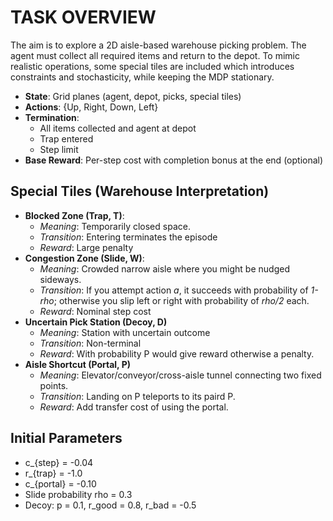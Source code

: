 # TASK OVERVIEW 
The aim is to explore a 2D aisle-based warehouse picking problem. The agent must collect all required items and return to the depot. To mimic  realistic operations, some special tiles are included which introduces constraints and stochasticity, while keeping the MDP stationary. 

- **State**: Grid planes (agent, depot, picks, special tiles) 
- **Actions**: {Up, Right, Down, Left} 
- **Termination**: 
    - All items collected and agent at depot 
    - Trap entered 
    - Step limit 
- **Base Reward**: Per-step cost with completion bonus at the end  (optional) 

## Special Tiles (Warehouse Interpretation)
- **Blocked Zone (Trap, T)**:
    - *Meaning*: Temporarily closed space. 
    - *Transition*: Entering terminates the episode
    - *Reward*: Large penalty 
- **Congestion Zone (Slide, W)**:
    - *Meaning*: Crowded narrow aisle where you might be nudged sideways.  
    - *Transition*: If you attempt action *a*, it succeeds with probability of *1-rho*; otherwise you slip left or right with probability of *rho/2* each. 
    - *Reward*: Nominal step cost
- **Uncertain Pick Station (Decoy, D)**
    - *Meaning*: Station with uncertain outcome
    - *Transition*: Non-terminal
    - *Reward*: With probability P would give reward otherwise a penalty. 
- **Aisle Shortcut (Portal, P)**
    - *Meaning*: Elevator/conveyor/cross-aisle tunnel connecting two fixed points. 
    - *Transition*: Landing on P teleports to its paird P. 
    - *Reward*: Add transfer cost of using the portal. 
    

## Initial Parameters
- c_{step} = -0.04
- r_{trap} = -1.0
- c_{portal} = -0.10
- Slide probability rho = 0.3
- Decoy: p = 0.1, r_good = 0.8, r_bad = -0.5